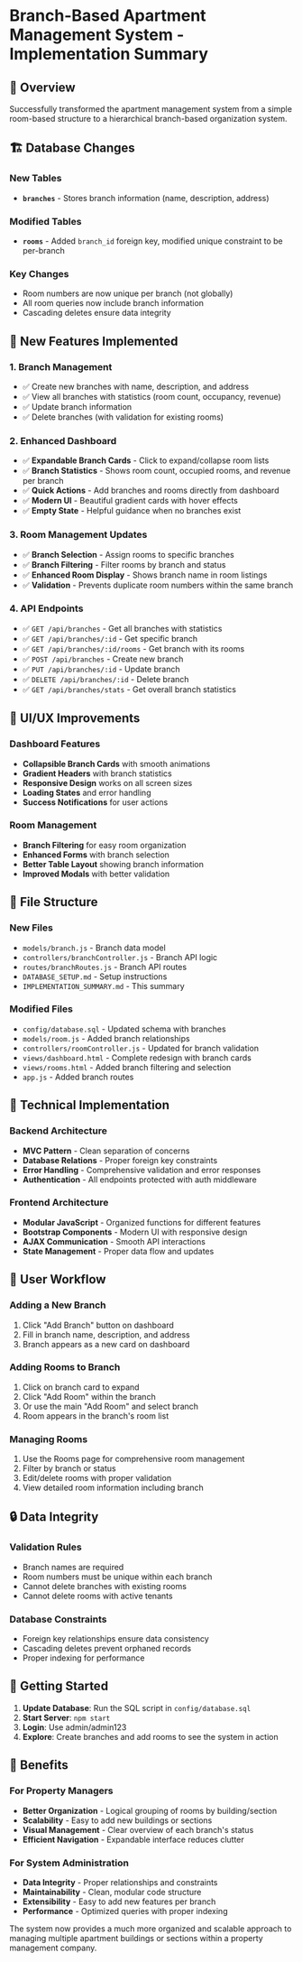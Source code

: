 # Branch-Based Apartment Management System - Implementation Summary

## 🎯 Overview
Successfully transformed the apartment management system from a simple room-based structure to a hierarchical branch-based organization system.

## 🏗️ Database Changes

### New Tables
- **`branches`** - Stores branch information (name, description, address)

### Modified Tables
- **`rooms`** - Added `branch_id` foreign key, modified unique constraint to be per-branch

### Key Changes
- Room numbers are now unique per branch (not globally)
- All room queries now include branch information
- Cascading deletes ensure data integrity

## 🚀 New Features Implemented

### 1. Branch Management
- ✅ Create new branches with name, description, and address
- ✅ View all branches with statistics (room count, occupancy, revenue)
- ✅ Update branch information
- ✅ Delete branches (with validation for existing rooms)

### 2. Enhanced Dashboard
- ✅ **Expandable Branch Cards** - Click to expand/collapse room lists
- ✅ **Branch Statistics** - Shows room count, occupied rooms, and revenue per branch
- ✅ **Quick Actions** - Add branches and rooms directly from dashboard
- ✅ **Modern UI** - Beautiful gradient cards with hover effects
- ✅ **Empty State** - Helpful guidance when no branches exist

### 3. Room Management Updates
- ✅ **Branch Selection** - Assign rooms to specific branches
- ✅ **Branch Filtering** - Filter rooms by branch and status
- ✅ **Enhanced Room Display** - Shows branch name in room listings
- ✅ **Validation** - Prevents duplicate room numbers within the same branch

### 4. API Endpoints
- ✅ `GET /api/branches` - Get all branches with statistics
- ✅ `GET /api/branches/:id` - Get specific branch
- ✅ `GET /api/branches/:id/rooms` - Get branch with its rooms
- ✅ `POST /api/branches` - Create new branch
- ✅ `PUT /api/branches/:id` - Update branch
- ✅ `DELETE /api/branches/:id` - Delete branch
- ✅ `GET /api/branches/stats` - Get overall branch statistics

## 🎨 UI/UX Improvements

### Dashboard Features
- **Collapsible Branch Cards** with smooth animations
- **Gradient Headers** with branch statistics
- **Responsive Design** works on all screen sizes
- **Loading States** and error handling
- **Success Notifications** for user actions

### Room Management
- **Branch Filtering** for easy room organization
- **Enhanced Forms** with branch selection
- **Better Table Layout** showing branch information
- **Improved Modals** with better validation

## 📁 File Structure

### New Files
- `models/branch.js` - Branch data model
- `controllers/branchController.js` - Branch API logic
- `routes/branchRoutes.js` - Branch API routes
- `DATABASE_SETUP.md` - Setup instructions
- `IMPLEMENTATION_SUMMARY.md` - This summary

### Modified Files
- `config/database.sql` - Updated schema with branches
- `models/room.js` - Added branch relationships
- `controllers/roomController.js` - Updated for branch validation
- `views/dashboard.html` - Complete redesign with branch cards
- `views/rooms.html` - Added branch filtering and selection
- `app.js` - Added branch routes

## 🔧 Technical Implementation

### Backend Architecture
- **MVC Pattern** - Clean separation of concerns
- **Database Relations** - Proper foreign key constraints
- **Error Handling** - Comprehensive validation and error responses
- **Authentication** - All endpoints protected with auth middleware

### Frontend Architecture
- **Modular JavaScript** - Organized functions for different features
- **Bootstrap Components** - Modern UI with responsive design
- **AJAX Communication** - Smooth API interactions
- **State Management** - Proper data flow and updates

## 🎯 User Workflow

### Adding a New Branch
1. Click "Add Branch" button on dashboard
2. Fill in branch name, description, and address
3. Branch appears as a new card on dashboard

### Adding Rooms to Branch
1. Click on branch card to expand
2. Click "Add Room" within the branch
3. Or use the main "Add Room" and select branch
4. Room appears in the branch's room list

### Managing Rooms
1. Use the Rooms page for comprehensive room management
2. Filter by branch or status
3. Edit/delete rooms with proper validation
4. View detailed room information including branch

## 🔒 Data Integrity

### Validation Rules
- Branch names are required
- Room numbers must be unique within each branch
- Cannot delete branches with existing rooms
- Cannot delete rooms with active tenants

### Database Constraints
- Foreign key relationships ensure data consistency
- Cascading deletes prevent orphaned records
- Proper indexing for performance

## 🚀 Getting Started

1. **Update Database**: Run the SQL script in `config/database.sql`
2. **Start Server**: `npm start`
3. **Login**: Use admin/admin123
4. **Explore**: Create branches and add rooms to see the system in action

## 🎉 Benefits

### For Property Managers
- **Better Organization** - Logical grouping of rooms by building/section
- **Scalability** - Easy to add new buildings or sections
- **Visual Management** - Clear overview of each branch's status
- **Efficient Navigation** - Expandable interface reduces clutter

### For System Administration
- **Data Integrity** - Proper relationships and constraints
- **Maintainability** - Clean, modular code structure
- **Extensibility** - Easy to add new features per branch
- **Performance** - Optimized queries with proper indexing

The system now provides a much more organized and scalable approach to managing multiple apartment buildings or sections within a property management company. 